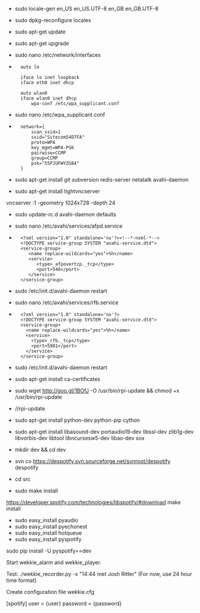 
- sudo locale-gen en_US en_US.UTF-8 en_GB en_GB.UTF-8
- sudo dpkg-reconfigure locales
- sudo apt-get update
- sudo apt-get upgrade
- sudo nano /etc/network/interfaces

- 		auto lo

		iface lo inet loopback
		iface eth0 inet dhcp
		
		auto wlan0
		iface wlan0 inet dhcp
			wpa-conf /etc/wpa_supplicant.conf	

- sudo nano /etc/wpa_supplicant.conf

-		network={
			scan_ssid=1
			ssid="Sitecom54D7FA"
			proto=WPA
			key_mgmt=WPA-PSK
			pairwise=CCMP
			group=CCMP
			psk="55PJUFWYZG84"
		}

- sudo apt-get install git subversion redis-server netatalk avahi-daemon
- sudo apt-get install tightvncserver

vncserver :1 -geometry 1024x728 -depth 24

- sudo update-rc.d avahi-daemon defaults
- sudo nano /etc/avahi/services/afpd.service

-		<?xml version="1.0" standalone='no'?><!--*-nxml-*-->
		<!DOCTYPE service-group SYSTEM "avahi-service.dtd">
		<service-group>
		   <name replace-wildcards="yes">%h</name>
		   <service>
		      <type>_afpovertcp._tcp</type>
		      <port>548</port>
		   </service>
		</service-group> 

- sudo /etc/init.d/avahi-daemon restart
- sudo nano /etc/avahi/services/rfb.service

-   	<?xml version="1.0" standalone='no'?>
		<!DOCTYPE service-group SYSTEM "avahi-service.dtd">
		<service-group>
		  <name replace-wildcards="yes">%h</name>
		  <service>
		    <type>_rfb._tcp</type>
		    <port>5901</port>
		  </service>
		</service-group>

- sudo /etc/init.d/avahi-daemon restart
- sudo apt-get install ca-certificates
- sudo wget http://goo.gl/1BOfJ -O /usr/bin/rpi-update && chmod +x /usr/bin/rpi-update
- //rpi-update

- sudo apt-get install python-dev python-pip cython
- sudo apt-get install libasound-dev portaudio19-dev libssl-dev zlib1g-dev libvorbis-dev libtool libncursesw5-dev libao-dev sox

- mkdir dev && cd dev
- svn co https://despotify.svn.sourceforge.net/svnroot/despotify despotify
- cd src
- sudo make install




https://developer.spotify.com/technologies/libspotify/#download
make install

- sudo easy_install pyaudio
- sudo easy_install pyechonest
- sudo easy_install hotqueue
- sudo easy_install pyspotify



sudo pip install -U pyspotify==dev



Start wekkie_alarm and wekkie_player.

Test: ./wekkie_recorder.py -s "14:44 met Josh Ritter"
(For now, use 24 hour time format)

Create configuration file
wekkie.cfg

[spotify]
user = {user}
password = {password}